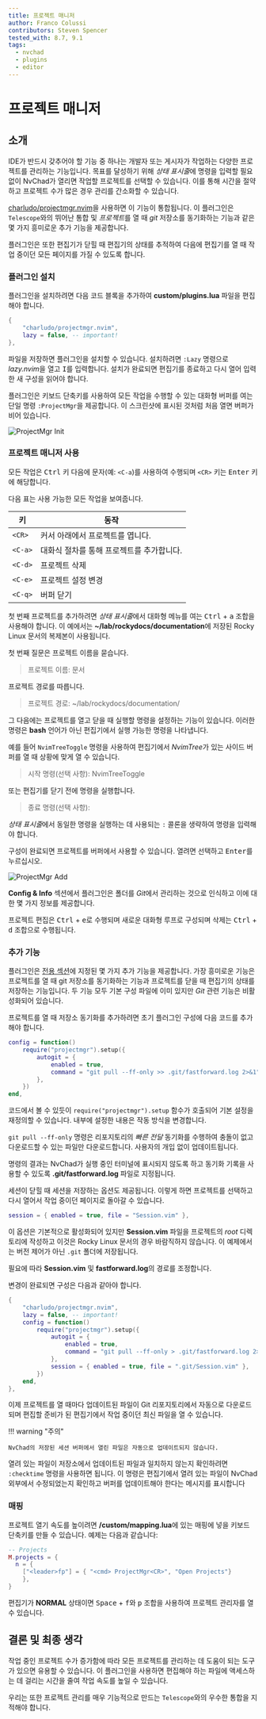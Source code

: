 ```yaml
---
title: 프로젝트 매니저
author: Franco Colussi
contributors: Steven Spencer
tested_with: 8.7, 9.1
tags:
  - nvchad
  - plugins
  - editor
---
```


# 프로젝트 매니저

## 소개

IDE가 반드시 갖추어야 할 기능 중 하나는 개발자 또는 게시자가 작업하는 다양한 프로젝트를 관리하는 기능입니다. 목표를 달성하기 위해 *상태 표시줄*에 명령을 입력할 필요 없이 NvChad가 열리면 작업할 프로젝트를 선택할 수 있습니다. 이를 통해 시간을 절약하고 프로젝트 수가 많은 경우 관리를 간소화할 수 있습니다.

[charludo/projectmgr.nvim](https://github.com/charludo/projectmgr.nvim)을 사용하면 이 기능이 통합됩니다. 이 플러그인은 `Telescope`와의 뛰어난 통합 및 *프로젝트*를 열 때 *git* 저장소를 동기화하는 기능과 같은 몇 가지 흥미로운 추가 기능을 제공합니다.

플러그인은 또한 편집기가 닫힐 때 편집기의 상태를 추적하여 다음에 편집기를 열 때 작업 중이던 모든 페이지를 가질 수 있도록 합니다.

### 플러그인 설치

플러그인을 설치하려면 다음 코드 블록을 추가하여 **custom/plugins.lua** 파일을 편집해야 합니다.

```lua
{
    "charludo/projectmgr.nvim",
    lazy = false, -- important!
},
```

파일을 저장하면 플러그인을 설치할 수 있습니다. 설치하려면 `:Lazy` 명령으로 *lazy.nvim*을 열고 <kbd>I</kbd>를 입력합니다. 설치가 완료되면 편집기를 종료하고 다시 열어 입력한 새 구성을 읽어야 합니다.

플러그인은 키보드 단축키를 사용하여 모든 작업을 수행할 수 있는 대화형 버퍼를 여는 단일 명령 `:ProjectMgr`을 제공합니다. 이 스크린샷에 표시된 것처럼 처음 열면 버퍼가 비어 있습니다.

![ProjectMgr Init](./images/projectmgr_init.png)

### 프로젝트 매니저 사용

모든 작업은 <kbd>Ctrl</kbd> 키 다음에 문자(예: `<C-a`)를 사용하여 수행되며 `<CR>` 키는 <kbd>Enter</kbd> 키에 해당합니다.

다음 표는 사용 가능한 모든 작업을 보여줍니다.

| 키             | 동작                      |
| ------------- | ----------------------- |
| `<CR>`  | 커서 아래에서 프로젝트를 엽니다.      |
| `<C-a>` | 대화식 절차를 통해 프로젝트를 추가합니다. |
| `<C-d>` | 프로젝트 삭제                 |
| `<C-e>` | 프로젝트 설정 변경              |
| `<C-q>` | 버퍼 닫기                   |

첫 번째 프로젝트를 추가하려면 *상태 표시줄*에서 대화형 메뉴를 여는 <kbd>Ctrl</kbd> + <kbd>a</kbd> 조합을 사용해야 합니다. 이 예에서는 **~/lab/rockydocs/documentation**에 저장된 Rocky Linux 문서의 복제본이 사용됩니다.

첫 번째 질문은 프로젝트 이름을 묻습니다.

> 프로젝트 이름: 문서

프로젝트 경로를 따릅니다.

> 프로젝트 경로: ~/lab/rockydocs/documentation/

그 다음에는 프로젝트를 열고 닫을 때 실행할 명령을 설정하는 기능이 있습니다. 이러한 명령은 **bash** 언어가 아닌 편집기에서 실행 가능한 명령을 나타냅니다.

예를 들어 `NvimTreeToggle` 명령을 사용하여 편집기에서 *NvimTree*가 있는 사이드 버퍼를 열 때 상황에 맞게 열 수 있습니다.

> 시작 명령(선택 사항): NvimTreeToggle

또는 편집기를 닫기 전에 명령을 실행합니다.

> 종료 명령(선택 사항):

*상태 표시줄*에서 동일한 명령을 실행하는 데 사용되는 `:` 콜론을 생략하여 명령을 입력해야 합니다.

구성이 완료되면 프로젝트를 버퍼에서 사용할 수 있습니다. 열려면 선택하고 <kbd>Enter</kbd>를 누르십시오.

![ProjectMgr Add](./images/projectmgr_add.png)

**Config & Info** 섹션에서 플러그인은 폴더를 *Git*에서 관리하는 것으로 인식하고 이에 대한 몇 가지 정보를 제공합니다.

프로젝트 편집은 <kbd>Ctrl</kbd> + <kbd>e</kbd>로 수행되며 새로운 대화형 루프로 구성되며 삭제는 <kbd>Ctrl</kbd> + <kbd>d</kbd> 조합으로 수행됩니다.

### 추가 기능

플러그인은 [전용 섹션](https://github.com/charludo/projectmgr.nvim#%EF%B8%8F-configuration)에 지정된 몇 가지 추가 기능을 제공합니다. 가장 흥미로운 기능은 프로젝트를 열 때 git 저장소를 동기화하는 기능과 프로젝트를 닫을 때 편집기의 상태를 저장하는 기능입니다. 두 기능 모두 기본 구성 파일에 이미 있지만 *Git* 관련 기능은 비활성화되어 있습니다.

프로젝트를 열 때 저장소 동기화를 추가하려면 초기 플러그인 구성에 다음 코드를 추가해야 합니다.

```lua
config = function()
    require("projectmgr").setup({
        autogit = {
            enabled = true,
            command = "git pull --ff-only >> .git/fastforward.log 2>&1",
        },
    })
end,
```

코드에서 볼 수 있듯이 `require("projectmgr").setup` 함수가 호출되어 기본 설정을 재정의할 수 있습니다. 내부에 설정한 내용은 작동 방식을 변경합니다.

`git pull --ff-only` 명령은 리포지토리의 *빠른 전달* 동기화를 수행하여 충돌이 없고 다운로드할 수 있는 파일만 다운로드합니다. 사용자의 개입 없이 업데이트됩니다.

명령의 결과는 NvChad가 실행 중인 터미널에 표시되지 않도록 하고 동기화 기록을 사용할 수 있도록 **.git/fastforward.log** 파일로 지정됩니다.

세션이 닫힐 때 세션을 저장하는 옵션도 제공됩니다. 이렇게 하면 프로젝트를 선택하고 다시 열어서 작업 중이던 페이지로 돌아갈 수 있습니다.

```lua
session = { enabled = true, file = "Session.vim" },
```

이 옵션은 기본적으로 활성화되어 있지만 **Session.vim** 파일을 프로젝트의 *root* 디렉토리에 작성하고 이것은 Rocky Linux 문서의 경우 바람직하지 않습니다. 이 예제에서는 버전 제어가 아닌 `.git` 폴더에 저장됩니다.

필요에 따라 **Session.vim** 및 **fastforward.log**의 경로를 조정합니다.

변경이 완료되면 구성은 다음과 같아야 합니다.

```lua
{
    "charludo/projectmgr.nvim",
    lazy = false, -- important!
    config = function()
        require("projectmgr").setup({
            autogit = {
                enabled = true,
                command = "git pull --ff-only > .git/fastforward.log 2>&1",
            },
            session = { enabled = true, file = ".git/Session.vim" },
        })
    end,
},
```

이제 프로젝트를 열 때마다 업데이트된 파일이 Git 리포지토리에서 자동으로 다운로드되며 편집할 준비가 된 편집기에서 작업 중이던 최신 파일을 열 수 있습니다.

!!! warning "주의"

    NvChad의 저장된 세션 버퍼에서 열린 파일은 자동으로 업데이트되지 않습니다.

열려 있는 파일이 저장소에서 업데이트된 파일과 일치하지 않는지 확인하려면 `:checktime` 명령을 사용하면 됩니다. 이 명령은 편집기에서 열려 있는 파일이 NvChad 외부에서 수정되었는지 확인하고 버퍼를 업데이트해야 한다는 메시지를 표시합니다

### 매핑

프로젝트 열기 속도를 높이려면 **/custom/mapping.lua**에 있는 매핑에 넣을 키보드 단축키를 만들 수 있습니다. 예제는 다음과 같습니다:

```lua
-- Projects
M.projects = {
  n = {
    ["<leader>fp"] = { "<cmd> ProjectMgr<CR>", "Open Projects"}
    },
}
```

편집기가 **NORMAL** 상태이면 <kbd>Space</kbd> + <kbd>f</kbd>와 <kbd>p</kbd> 조합을 사용하여 프로젝트 관리자를 열 수 있습니다.

## 결론 및 최종 생각

작업 중인 프로젝트 수가 증가함에 따라 모든 프로젝트를 관리하는 데 도움이 되는 도구가 있으면 유용할 수 있습니다. 이 플러그인을 사용하면 편집해야 하는 파일에 액세스하는 데 걸리는 시간을 줄여 작업 속도를 높일 수 있습니다.

우리는 또한 프로젝트 관리를 매우 기능적으로 만드는 `Telescope`와의 우수한 통합을 지적해야 합니다.
